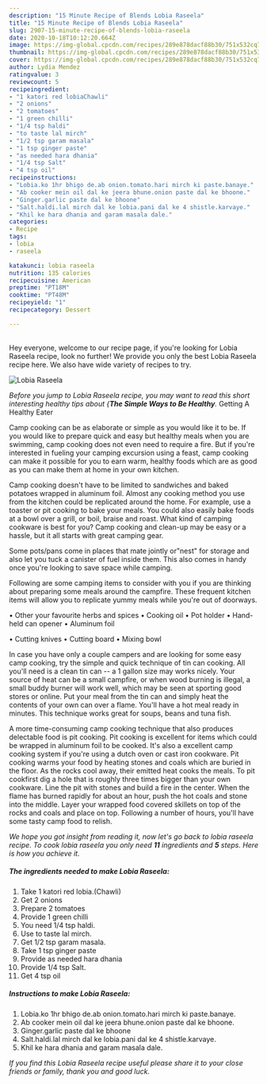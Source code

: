 ```yaml
---
description: "15 Minute Recipe of Blends Lobia Raseela"
title: "15 Minute Recipe of Blends Lobia Raseela"
slug: 2907-15-minute-recipe-of-blends-lobia-raseela
date: 2020-10-18T10:12:20.664Z
image: https://img-global.cpcdn.com/recipes/289e878dacf88b30/751x532cq70/lobia-raseela-recipe-main-photo.jpg
thumbnail: https://img-global.cpcdn.com/recipes/289e878dacf88b30/751x532cq70/lobia-raseela-recipe-main-photo.jpg
cover: https://img-global.cpcdn.com/recipes/289e878dacf88b30/751x532cq70/lobia-raseela-recipe-main-photo.jpg
author: Lydia Mendez
ratingvalue: 3
reviewcount: 5
recipeingredient:
- "1 katori red lobiaChawli"
- "2 onions"
- "2 tomatoes"
- "1 green chilli"
- "1/4 tsp haldi"
- "to taste lal mirch"
- "1/2 tsp garam masala"
- "1 tsp ginger paste"
- "as needed hara dhania"
- "1/4 tsp Salt"
- "4 tsp oil"
recipeinstructions:
- "Lobia.ko 1hr bhigo de.ab onion.tomato.hari mirch ki paste.banaye."
- "Ab cooker mein oil dal ke jeera bhune.onion paste dal ke bhoone."
- "Ginger.garlic paste dal ke bhoone"
- "Salt.haldi.lal mirch dal ke lobia.pani dal ke 4 shistle.karvaye."
- "Khil ke hara dhania and garam masala dale."
categories:
- Recipe
tags:
- lobia
- raseela

katakunci: lobia raseela 
nutrition: 135 calories
recipecuisine: American
preptime: "PT18M"
cooktime: "PT48M"
recipeyield: "1"
recipecategory: Dessert

---
```

<br>
Hey everyone, welcome to our recipe page, if you're looking for Lobia Raseela recipe, look no further! We provide you only the best Lobia Raseela recipe here. We also have wide variety of recipes to try.
<br>


![Lobia Raseela](https://img-global.cpcdn.com/recipes/289e878dacf88b30/751x532cq70/lobia-raseela-recipe-main-photo.jpg)

<i>Before you jump to Lobia Raseela recipe, you may want to read this short interesting healthy tips about {<strong>The Simple Ways to Be Healthy</strong>.</i>
Getting A Healthy Eater

    
Camp cooking can be as elaborate or simple as you would like it to be. If you would like to prepare quick and easy but healthy meals when you are swimming, camp cooking does not even need to require a fire. But if you're interested in fueling your camping excursion using a feast, camp cooking can make it possible for you to earn warm, healthy foods which are as good as you can make them at home in your own kitchen.

Camp cooking doesn't have to be limited to sandwiches and baked potatoes wrapped in aluminum foil.  Almost any cooking method you use from the kitchen could be replicated around the home. For example, use a toaster or pit cooking to bake your meals. You could also easily bake foods at a bowl over a grill, or boil, braise and roast. What kind of camping cookware is best for you? Camp cooking and clean-up may be easy or a hassle, but it all starts with great camping gear.

Some pots/pans come in places that mate jointly or"nest" for storage and also let you tuck a canister of fuel inside them. This also comes in handy once you're looking to save space while camping.

Following are some camping items to consider with you if you are thinking about preparing some meals around the campfire. These frequent kitchen items will allow you to replicate yummy meals while you're out of doorways.


• Other your favourite herbs and spices
• Cooking oil
• Pot holder
• Hand-held can opener
• Aluminum foil

• Cutting knives
• Cutting board
• Mixing bowl


In case you have only a couple campers and are looking for some easy camp cooking, try the simple and quick technique of tin can cooking. All you'll need is a clean tin can -- a 1 gallon size may works nicely. Your source of heat can be a small campfire, or when wood burning is illegal, a small buddy burner will work well, which may be seen at sporting good stores or online. Put your meal from the tin can and simply heat the contents of your own can over a flame. You'll have a hot meal ready in minutes.  This technique works great for soups, beans and tuna fish.

A more time-consuming camp cooking technique that also produces delectable food is pit cooking. Pit cooking is excellent for items which could be wrapped in aluminum foil to be cooked.  It's also a excellent camp cooking system if you're using a dutch oven or cast iron cookware. Pit cooking warms your food by heating stones and coals which are buried in the floor. As the rocks cool away, their emitted heat cooks the meals. To pit cookfirst dig a hole that is roughly three times bigger than your own cookware. Line the pit with stones and build a fire in the center. When the flame has burned rapidly for about an hour, push the hot coals and stone into the middle. Layer your wrapped food covered skillets on top of the rocks and coals and place on top. Following a number of hours, you'll have some tasty camp food to relish.


<i>We hope you got insight from reading it, now let's go back to lobia raseela recipe. To cook lobia raseela you only need <strong>11</strong> ingredients and <strong>5</strong> steps. Here is how you achieve it.
</i>

##### The ingredients needed to make Lobia Raseela:

1. Take 1 katori red lobia.(Chawli)
1. Get 2 onions
1. Prepare 2 tomatoes
1. Provide 1 green chilli
1. You need 1/4 tsp haldi.
1. Use to taste lal mirch.
1. Get 1/2 tsp garam masala.
1. Take 1 tsp ginger paste
1. Provide as needed hara dhania
1. Provide 1/4 tsp Salt.
1. Get 4 tsp oil


##### Instructions to make Lobia Raseela:

1. Lobia.ko 1hr bhigo de.ab onion.tomato.hari mirch ki paste.banaye.
1. Ab cooker mein oil dal ke jeera bhune.onion paste dal ke bhoone.
1. Ginger.garlic paste dal ke bhoone
1. Salt.haldi.lal mirch dal ke lobia.pani dal ke 4 shistle.karvaye.
1. Khil ke hara dhania and garam masala dale.




<i>If you find this Lobia Raseela recipe useful please share it to your close friends or family, thank you and good luck.</i>
